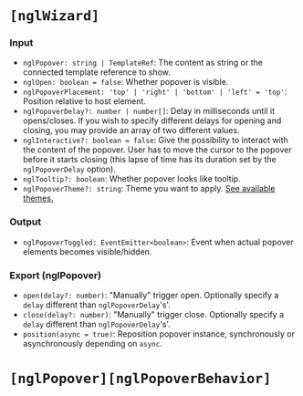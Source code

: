 # `[nglWizard]`

### Input

   * `nglPopover: string | TemplateRef`: The content as string or the connected template reference to show.
   * `nglOpen: boolean = false`: Whether popover is visible.
   * `nglPopoverPlacement: 'top' | 'right' | 'bottom' | 'left' = 'top'`: Position relative to host element.
   * `nglPopoverDelay?: number | number[]`: Delay in milliseconds until it opens/closes. If you wish to specify different delays for opening and closing, you may provide an array of two different values.
   * `nglInteractive?: boolean = false`: Give the possibility to interact with the content of the popover. User has to move the cursor to the popover before it starts closing (this lapse of time has its duration set by the `nglPopoverDelay` option).
   * `nglTooltip?: boolean`: Whether popover looks like tooltip.
   * `nglPopoverTheme?: string`: Theme you want to apply. [See available themes.](https://www.lightningdesignsystem.com/components/utilities/themes/#flavor-color)

### Output

 * `nglPopoverToggled: EventEmitter<boolean>`: Event when actual popover elements becomes visible/hidden.

### Export (nglPopover)

  * `open(delay?: number)`: "Manually" trigger open. Optionally specify a `delay` different than `nglPopoverDelay`'s'.
  * `close(delay?: number)`: "Manually" trigger close. Optionally specify a `delay` different than `nglPopoverDelay`'s'.
  * `position(async = true)`: Reposition popover instance, synchronously or asynchronously depending on `async`.


# `[nglPopover][nglPopoverBehavior]`
